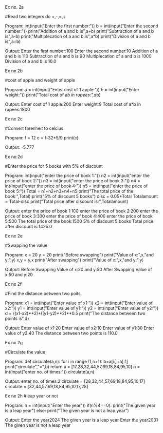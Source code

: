 Ex no. 2a

#Read two integers do +,-,×,÷

Program:
int(input("Enter the first number:"))
b = int(input("Enter the second  number:"))
print("Addition of a and b is",a+b)
print("Subtraction of a and b is",a-b)
print("Multiplecation of a and b is",a*b)
print("Division of a and b is",a÷b)

Output:
Enter the first number:100
Enter the second  number:10
Addition of a and b is 110
Subtraction of a and b is 90
Multiplecation of a and b is 1000
Division of a and b is 10.0
>>>

Ex no 2b

#cost of apple and weight of apple

Program:
a = int(input("Enter cost of 1 apple:"))
b = int(input("Enter weight:"))
print("Total cost of a*b in rupees:",a*b)

Output:
Enter cost of 1 apple:200
Enter weight:9
Total cost of a*b in rupees:1800
>>>

Ex no 2c

#Convert farenheit to celcius

Program:
f = 12
c = f-32*5/9
print(c)

Output:
-5.777
>>>

Ex no:2d

#Enter the price for 5 books with 5% of discount

Program:
int(input("enter the price of book 1:"))
n2 = int(input("enter the price of book 2:"))
n3 = int(input("enter the price of book 3:"))
n4 = int(input("enter the price of book 4:"))
n5 = int(input("enter the price of book 5:"))
Total = n1+n2+n3+n4+n5
print("The total price of the book:",Total)
print("5% of discount 5 books")
disc = 0.05*Total
Totalamount = Total-disc
print("Total price after discount is:",Totalamount)

Output:
enter the price of book 1:100
enter the price of book 2:200
enter the price of book 3:300
enter the price of book 4:400
enter the price of book 5:500
The total price of the book:1500
5% of discount 5 books
Total price after discount is:1425.0
>>>

Ex no 2e

#Swapping the value

Program:
x = 20
y = 20
 print("Before swapping")
 print("Value of x:",x,"and y:",y)
x,y = y,x
 print("After swapping")
 print("Value of x:",x,"and y:",y)

Output:
Before Swapping
Value of x:20 and y:50
After Swapping
Value of x:50 and y:20

Ex no 2f

#Find the distance between two poits

Program:
x1 = int(input("Enter value of x1:"))
x2 = int(input("Enter value of x2:"))
y1 = int(input("Enter value of y1:"))
y2 = int(input("Enter value of y2:"))
d = ((x1-x2)**2)+((y1-y2)**2)**0.5
print("The distance between two points is",d)

Output:
Enter value of x1:20
Enter value of x2:10
Enter value of y1:30
Enter value of y2:40
The distance between two points is 110.0
>>>

Ex no 2g

#Circulate the value

Program:
   def circulate(a,n):
      for i in range (1,n+1):
          b=a[i:]+a[:1]
          print("circulate","=",b)
         return
     a = [17,28,32,44,57,69,18,84,95,10]
     n = int(input("enter no. of times:"))
     circulate(a,n)

Output:
enter no. of times:2
circulate = [28,32,44,57,69,18,84,95,10,17]
circulate = [32,44,57,69,18,84,95,10,17,28]
>>>

Ex no 2h
#leap year or not

Program:
n = int(input("Enter the year"))
if(n%4==0):
    print("The given year is a leap year")
else:
    print("The given year is not a leap year")

Output:
Enter the year2024
The given year is a leap year
Enter the year2031
The given year is not a leap year
     



